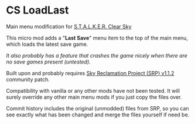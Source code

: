 # CS LoadLast
Main menu modification for [S.T.A.L.K.E.R. Clear Sky](https://en.wikipedia.org/wiki/S.T.A.L.K.E.R.:_Clear_Sky)

This micro mod adds a "**Last Save**" menu item to the top of the main menu, which loads the latest save game. 

*It also probably has a feature that crashes the game nicely when there are no save games present (untested).*

Built upon and probably requires [Sky Reclamation Project (SRP) v1.1.2](https://www.moddb.com/mods/srp/downloads/srp-v112) community patch.

Compatibility with vanilla or any other mods have not been tested. It will surely override any other main menu mods if you just copy the files over.

Commit history includes the original (unmodded) files from SRP, so you can see exactly what has been changed and merge the files yourself if need be.
